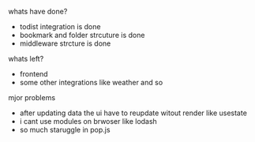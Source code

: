 whats have done?

- todist integration is done
- bookmark and folder strcuture is done
- middleware strcture is done

whats left?

- frontend
- some other integrations like weather and so

mjor problems

- after updating data the ui have to reupdate witout render like usestate
- i cant use modules on brwoser like lodash
- so much staruggle in pop.js
